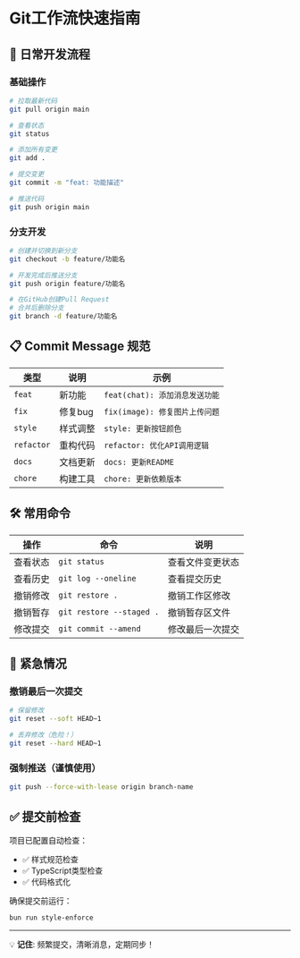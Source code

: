# Git工作流快速指南

## 🚀 日常开发流程

### 基础操作
```bash
# 拉取最新代码
git pull origin main

# 查看状态
git status

# 添加所有变更
git add .

# 提交变更
git commit -m "feat: 功能描述"

# 推送代码
git push origin main
```

### 分支开发
```bash
# 创建并切换到新分支
git checkout -b feature/功能名

# 开发完成后推送分支
git push origin feature/功能名

# 在GitHub创建Pull Request
# 合并后删除分支
git branch -d feature/功能名
```

## 📋 Commit Message 规范

| 类型 | 说明 | 示例 |
|------|------|------|
| `feat` | 新功能 | `feat(chat): 添加消息发送功能` |
| `fix` | 修复bug | `fix(image): 修复图片上传问题` |
| `style` | 样式调整 | `style: 更新按钮颜色` |
| `refactor` | 重构代码 | `refactor: 优化API调用逻辑` |
| `docs` | 文档更新 | `docs: 更新README` |
| `chore` | 构建工具 | `chore: 更新依赖版本` |

## 🛠️ 常用命令

| 操作 | 命令 | 说明 |
|-----|------|-----|
| 查看状态 | `git status` | 查看文件变更状态 |
| 查看历史 | `git log --oneline` | 查看提交历史 |
| 撤销修改 | `git restore .` | 撤销工作区修改 |
| 撤销暂存 | `git restore --staged .` | 撤销暂存区文件 |
| 修改提交 | `git commit --amend` | 修改最后一次提交 |

## 🚨 紧急情况

### 撤销最后一次提交
```bash
# 保留修改
git reset --soft HEAD~1

# 丢弃修改（危险！）
git reset --hard HEAD~1
```

### 强制推送（谨慎使用）
```bash
git push --force-with-lease origin branch-name
```

## ✅ 提交前检查

项目已配置自动检查：
- ✅ 样式规范检查
- ✅ TypeScript类型检查
- ✅ 代码格式化

确保提交前运行：
```bash
bun run style-enforce
```

---
💡 **记住**: 频繁提交，清晰消息，定期同步！ 